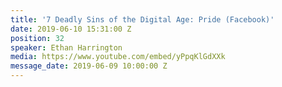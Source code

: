 ```yaml
---
title: '7 Deadly Sins of the Digital Age: Pride (Facebook)'
date: 2019-06-10 15:31:00 Z
position: 32
speaker: Ethan Harrington
media: https://www.youtube.com/embed/yPpqKlGdXXk
message_date: 2019-06-09 10:00:00 Z
---
```


